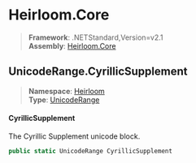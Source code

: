 # Heirloom.Core

> **Framework**: .NETStandard,Version=v2.1  
> **Assembly**: [Heirloom.Core][0]  

## UnicodeRange.CyrillicSupplement

> **Namespace**: [Heirloom][0]  
> **Type**: [UnicodeRange][1]  

#### CyrillicSupplement

The Cyrillic Supplement unicode block.

```cs
public static UnicodeRange CyrillicSupplement
```

[0]: ../Heirloom.Core.md
[1]: Heirloom.UnicodeRange.md
